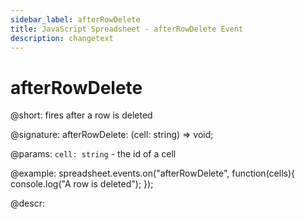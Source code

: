 ```yaml
---
sidebar_label: afterRowDelete
title: JavaScript Spreadsheet - afterRowDelete Event
description: changetext
---
```


# afterRowDelete

@short: fires after a row is deleted

@signature: afterRowDelete: (cell: string) => void;

@params:
`cell: string` - the id of a cell

@example:
spreadsheet.events.on("afterRowDelete", function(cells){
	console.log("A row is deleted");
});

@descr:
